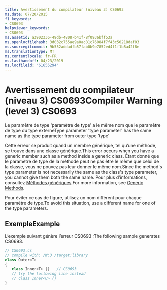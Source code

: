 ```yaml
---
title: Avertissement du compilateur (niveau 3) CS0693
ms.date: 07/20/2015
f1_keywords:
- CS0693
helpviewer_keywords:
- CS0693
ms.assetid: a3902336-49db-4808-b41f-8f0936bff53a
ms.openlocfilehash: 3d032c755ae9a0ac81c76084f7f43c50218daf03
ms.sourcegitcommit: 9b552addadfb57fab0b9e7852ed4f1f1b8a42f8e
ms.translationtype: MT
ms.contentlocale: fr-FR
ms.lasthandoff: 04/23/2019
ms.locfileid: "61655294"
---
```

# <a name="compiler-warning-level-3-cs0693"></a><span data-ttu-id="4a420-102">Avertissement du compilateur (niveau 3) CS0693</span><span class="sxs-lookup"><span data-stu-id="4a420-102">Compiler Warning (level 3) CS0693</span></span>
<span data-ttu-id="4a420-103">Le paramètre de type 'paramètre de type' a le même nom que le paramètre de type du type externe</span><span class="sxs-lookup"><span data-stu-id="4a420-103">Type parameter 'type parameter' has the same name as the type parameter from outer type 'type'</span></span>  
  
 <span data-ttu-id="4a420-104">Cette erreur se produit quand un membre générique, tel qu’une méthode, se trouve dans une classe générique.</span><span class="sxs-lookup"><span data-stu-id="4a420-104">This error occurs when you have a generic member such as a method inside a generic class.</span></span> <span data-ttu-id="4a420-105">Étant donné que le paramètre de type de la méthode peut ne pas être le même que celui de la classe, vous ne pouvez pas leur donner le même nom.</span><span class="sxs-lookup"><span data-stu-id="4a420-105">Since the method's type parameter is not necessarily the same as the class's type parameter, you cannot give them both the same name.</span></span> <span data-ttu-id="4a420-106">Pour plus d’informations, consultez [Méthodes génériques](../../csharp/programming-guide/generics/generic-methods.md).</span><span class="sxs-lookup"><span data-stu-id="4a420-106">For more information, see [Generic Methods](../../csharp/programming-guide/generics/generic-methods.md).</span></span>  
  
 <span data-ttu-id="4a420-107">Pour éviter ce cas de figure, utilisez un nom différent pour chaque paramètre de type.</span><span class="sxs-lookup"><span data-stu-id="4a420-107">To avoid this situation, use a different name for one of the type parameters.</span></span>  
  
## <a name="example"></a><span data-ttu-id="4a420-108">Exemple</span><span class="sxs-lookup"><span data-stu-id="4a420-108">Example</span></span>  
 <span data-ttu-id="4a420-109">L’exemple suivant génère l’erreur CS0693 :</span><span class="sxs-lookup"><span data-stu-id="4a420-109">The following sample generates CS0693.</span></span>  
  
```csharp  
// CS0693.cs  
// compile with: /W:3 /target:library  
class Outer<T>  
{  
   class Inner<T> {}   // CS0693  
   // try the following line instead  
   // class Inner<U> {}  
}  
```
